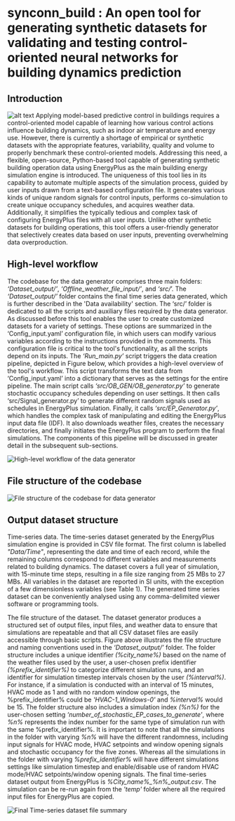 
# synconn_build : An open tool for generating **syn**thetic datasets for validating and testing **c**ontrol-**o**riented **n**eural **n**etworks for **build**ing dynamics prediction

## Introduction
![alt text](https://github.com/gaurav306/NatureSD_paper_temporary/blob/master/README_utils/new_wf1.jpg)
Applying model-based predictive control in buildings requires a control-oriented model capable of learning how various control actions influence building dynamics, such as indoor air temperature and energy use. However, there is currently a shortage of empirical or synthetic datasets with the appropriate features, variability, quality and volume to properly benchmark these control-oriented models. Addressing this need, a flexible, open-source, Python-based tool capable of generating synthetic building operation data using EnergyPlus as the main building energy simulation engine is introduced. The uniqueness of this tool lies in its capability to automate multiple aspects of the simulation process, guided by user inputs drawn from a text-based configuration file. It generates various kinds of unique random signals for control inputs, performs co-simulation to create unique occupancy schedules, and acquires weather data. Additionally, it simplifies the typically tedious and complex task of configuring EnergyPlus files with all user inputs. Unlike other synthetic datasets for building operations, this tool offers a user-friendly generator that selectively creates data based on user inputs, preventing overwhelming data overproduction.

## High-level workflow
The codebase for the data generator comprises three main folders: *‘Dataset_output/’*, *‘Offline_weather_file_input/’*, and *‘src/*’. The *‘Dataset_output/’* folder contains the final time series data generated, which is further described in the 'Data availability' section. The ‘src/’ folder is dedicated to all the scripts and auxiliary files required by the data generator. As discussed before this tool enables the user to create customized datasets for a variety of settings. These options are summarized in the ‘Config_input.yaml’ configuration file, in which users can modify various variables according to the instructions provided in the comments. This configuration file is critical to the tool's functionality, as all the scripts depend on its inputs. 
The *‘Run_main.py’* script triggers the data creation pipeline, depicted in Figure below, which provides a high-level overview of the tool's workflow. This script transforms the text data from ‘Config_input.yaml’ into a dictionary that serves as the settings for the entire pipeline. The main script calls *‘src/OB_GEN/OB_generator.py’* to generate stochastic occupancy schedules depending on user settings. It then calls ‘src/Signal_generator.py’ to generate different random signals used as schedules in EnergyPlus simulation. Finally, it calls *‘src/EP_Generator.py’*, which handles the complex task of manipulating and editing the EnergyPlus input data file (IDF). It also downloads weather files, creates the necessary directories, and finally initiates the EnergyPlus program to perform the final simulations. The components of this pipeline will be discussed in greater detail in the subsequent sub-sections.

![High-level workflow of the data generator](https://github.com/gaurav306/NatureSD_paper_temporary/blob/master/README_utils/new_wf2.jpg "High-level workflow of the data generator")

## File structure of the codebase
![File structure of the codebase for data generator](https://github.com/gaurav306/NatureSD_paper_temporary/blob/master/README_utils/new_filestruc.jpg "File structure of the codebase for data generator")
## Output dataset structure
Time-series data. The time-series dataset generated by the EnergyPlus simulation engine is provided in CSV file format. The first column is labelled *"Data/Time"*, representing the date and time of each record, while the remaining columns correspond to different variables and measurements related to building dynamics. The dataset covers a full year of simulation, with 15-minute time steps, resulting in a file size ranging from 25 MBs to 27 MBs. All variables in the dataset are reported in SI units, with the exception of a few dimensionless variables (see Table 1). The generated time series dataset can be conveniently analysed using any comma-delimited viewer software or programming tools.

The file structure of the dataset. The dataset generator produces a structured set of output files, input files, and weather data to ensure that simulations are repeatable and that all CSV dataset files are easily accessible through basic scripts. Figure above illustrates the file structure and naming conventions used in the *‘Dataset_output/’* folder. The folder structure includes a unique identifier *(%city_name%)* based on the name of the weather files used by the user, a user-chosen prefix identifier *(%prefix_identifier%)* to categorize different simulation runs, and an identifier for simulation timestep intervals chosen by the user *(%interval%)*. For instance, if a simulation is conducted with an interval of 15 minutes, HVAC mode as 1 and with no random window openings, the %prefix_identifier% could be *'HVAC-1_Windows-0'* and *%interval%* would be 15. The folder structure also includes a simulation index *(%n%)* for the user-chosen setting *‘number_of_stochastic_EP_cases_to_generate'*, where *%n%* represents the index number for the same type of simulation run with the same %prefix_identifier%. 
It is important to note that all the simulations in the folder with varying *%n%* will have the different randomness, including input signals for HVAC mode, HVAC setpoints and window opening signals and stochastic occupancy for the five zones. Whereas all the simulations in the folder with varying *%prefix_identifier%* will have different simulations settings like simulation timestep and enable/disable use of random HVAC mode/HVAC setpoints/window opening signals. The final time-series dataset output from EnergyPlus is *%City_name%_%n%_output.csv*. The simulation can be re-run again from the *'temp'* folder where all the required input files for EnergyPlus are copied.

![Final Time-series dataset file summary](https://github.com/gaurav306/NatureSD_paper_temporary/blob/master/README_utils/data_headers.jpg "Final Time-series dataset file summary")




